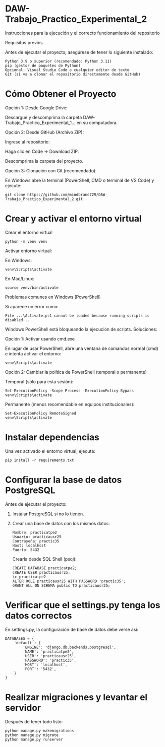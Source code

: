 # DAW-Trabajo_Practico_Experimental_2
Instrucciones para la ejecución y el correcto funcionamiento del repositorio

Requisitos previos

Antes de ejecutar el proyecto, asegúrese de tener lo siguiente instalado:

    Python 3.9 o superior (recomendado: Python 3.11)
    pip (gestor de paquetes de Python)
    Opcional: Visual Studio Code o cualquier editor de texto
    Git (si va a clonar el repositorio directamente desde GitHub)

# Cómo Obtener el Proyecto
Opción 1: Desde Google Drive:

Descargue y descomprima la carpeta DAW-Trabajo_Practico_Experimental_1... en su computadora.

Opción 2: Desde GitHub (Archivo ZIP):

Ingrese al repositorio:

Haga clic en Code → Download ZIP.

Descomprima la carpeta del proyecto.

Opción 3: Clonación con Git (recomendado):

En Windows abre la terminal (PowerShell, CMD o terminal de VS Code) y ejecute:

    git clone https://github.com/mindbrand729/DAW-Trabajo_Practico_Experimental_2.git

# Crear y activar el entorno virtual
Crear el entorno virtual

    python -m venv venv

Activar entorno virtual:

En Windows:

    venv\Scripts\activate
    
En Mac/Linux:

    source venv/bin/activate

Problemas comunes en Windows (PowerShell)

Si aparece un error como:

    File ...\Activate.ps1 cannot be loaded because running scripts is disabled...

Windows PowerShell está bloqueando la ejecución de scripts. Soluciones:

Opción 1: Activar usando cmd.exe

En lugar de usar PowerShell, abre una ventana de comandos normal (cmd) e intenta activar el entorno:

    venv\Scripts\activate

Opción 2: Cambiar la política de PowerShell (temporal o permanente)

Temporal (sólo para esta sesión):
    
    Set-ExecutionPolicy -Scope Process -ExecutionPolicy Bypass
    venv\Scripts\activate

Permanente (menos recomendable en equipos institucionales):

    Set-ExecutionPolicy RemoteSigned
    venv\Scripts\activate

# Instalar dependencias
Una vez activado el entorno virtual, ejecuta:
    
    pip install -r requirements.txt

# Configurar la base de datos PostgreSQL
Antes de ejecutar el proyecto:

1.	Instalar PostgreSQL si no lo tienen.

2.	Crear una base de datos con los mismos datos:

        Nombre: practicatpe2
        Usuario: practicausr25
        Contraseña: practic35
        Host: localhost
        Puerto: 5432

    Crearla desde SQL Shell (psql):

        CREATE DATABASE practicatpe2;
        CREATE USER practicausr25;
        \c practicatpe2
        ALTER ROLE practicausr25 WITH PASSWORD 'practic35';
        GRANT ALL ON SCHEMA public TO practicausr25;

# Verificar que el settings.py tenga los datos correctos
En settings.py, la configuración de base de datos debe verse así:

    DATABASES = {
        'default': {
            'ENGINE': 'django.db.backends.postgresql',
            'NAME': 'practicatpe2',
            'USER': 'practicausr25',
            'PASSWORD': 'practic35',
            'HOST': 'localhost',
            'PORT': '5432',
        }
    }

# Realizar migraciones y levantar el servidor
Después de tener todo listo:

    python manage.py makemigrations
    python manage.py migrate
    python manage.py runserver
